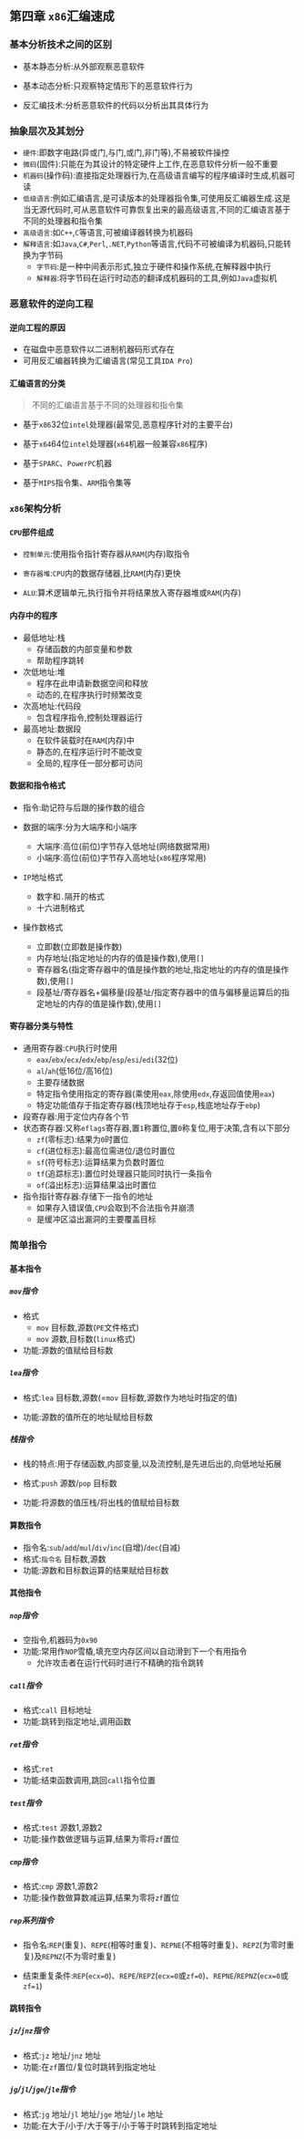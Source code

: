 ## 第四章 `x86`汇编速成

### 基本分析技术之间的区别

- 基本静态分析:从外部观察恶意软件

- 基本动态分析:只观察特定情形下的恶意软件行为

- 反汇编技术:分析恶意软件的代码以分析出其具体行为

### 抽象层次及其划分

- `硬件`:即数字电路(异或门,与门,或门,非门等),不易被软件操控
- `微码`(固件):只能在为其设计的特定硬件上工作,在恶意软件分析一般不重要
- `机器码`(操作码):直接指定处理器行为,在高级语言编写的程序编译时生成,机器可读
- `低级语言`:例如汇编语言,是可读版本的处理器指令集,可使用反汇编器生成.这是当无源代码时,可从恶意软件可靠恢复出来的最高级语言,不同的汇编语言基于不同的处理器和指令集
- `高级语言`:如`C++`,`C`等语言,可被编译器转换为机器码
- `解释语言`:如`Java`,`C#`,`Perl`,`.NET`,`Python`等语言,代码不可被编译为机器码,只能转换为字节码
  - `字节码`:是一种中间表示形式,独立于硬件和操作系统,在解释器中执行
  - `解释器`:将字节码在运行时动态的翻译成机器码的工具,例如`Java`虚拟机

### 恶意软件的逆向工程

#### 逆向工程的原因

- 在磁盘中恶意软件以二进制机器码形式存在
- 可用反汇编器转换为汇编语言(常见工具`IDA Pro`)

#### 汇编语言的分类

> 不同的汇编语言基于不同的处理器和指令集

- 基于`x86`32位`intel`处理器(最常见,恶意程序针对的主要平台)

- 基于`x64`64位`intel`处理器(`x64`机器一般兼容`x86`程序)
- 基于`SPARC`、`PowerPC`机器
- 基于`MIPS`指令集、`ARM`指令集等

### `x86`架构分析

#### `CPU`部件组成

- `控制单元`:使用指令指针寄存器从`RAM`(内存)取指令

- `寄存器堆`:`CPU`内的数据存储器,比`RAM`(内存)更快

- `ALU`:算术逻辑单元,执行指令并将结果放入寄存器堆或`RAM`(内存)

#### 内存中的程序

- 最低地址:栈
  - 存储函数的内部变量和参数
  - 帮助程序跳转
- 次低地址:堆
  - 程序在此申请新数据空间和释放
  - 动态的,在程序执行时频繁改变
- 次高地址:代码段
  - 包含程序指令,控制处理器运行
- 最高地址:数据段
  - 在软件装载时在`RAM`(内存)中
  - 静态的,在程序运行时不能改变
  - 全局的,程序任一部分都可访问

#### 数据和指令格式

- 指令:助记符与后跟的操作数的组合

- 数据的端序:分为大端序和小端序
  - 大端序:高位(前位)字节存入低地址(网络数据常用)
  - 小端序:高位(前位)字节存入高地址(`x86`程序常用)

- `IP`地址格式
  - 数字和`.`隔开的格式
  - 十六进制格式

- 操作数格式
  - 立即数(立即数是操作数)
  - 内存地址(指定地址的内存的值是操作数),使用`[]`
  - 寄存器名(指定寄存器中的值是操作数的地址,指定地址的内存的值是操作数),使用`[]`
  - 段基址/寄存器名+偏移量(段基址/指定寄存器中的值与偏移量运算后的指定地址的内存的值是操作数),使用`[]`

#### 寄存器分类与特性

- 通用寄存器:`CPU`执行时使用
  - `eax`/`ebx`/`ecx`/`edx`/`ebp`/`esp`/`esi`/`edi`(32位)
  - `al`/`ah`(低16位/高16位)
  - 主要存储数据
  - 特定指令使用指定的寄存器(乘使用`eax`,除使用`edx`,存返回值使用`eax`)
  - 特定功能值存于指定寄存器(栈顶地址存于`esp`,栈底地址存于`ebp`)
- 段寄存器:用于定位内存各个节
- 状态寄存器:又称`eflags`寄存器,置`1`称置位,置`0`称复位,用于决策,含有以下部分
  - `zf`(零标志):结果为`0`时置位
  - `cf`(进位标志):最高位需进位/退位时置位
  - `sf`(符号标志):运算结果为负数时置位
  - `tf`(追踪标志):置位时处理器只能同时执行一条指令
  - `of`(溢出标志):运算结果溢出时置位
- 指令指针寄存器:存储下一指令的地址
  - 如果存入错误值,`CPU`会取到不合法指令并崩溃
  - 是缓冲区溢出漏洞的主要覆盖目标

### 简单指令

#### 基本指令

##### `mov`指令

- 格式
  - `mov` 目标数,源数(`PE`文件格式)
  - `mov` 源数,目标数(`linux`格式)
- 功能:源数的值赋给目标数

##### `lea`指令

- 格式:`lea` 目标数,源数(=`mov` 目标数,源数作为地址时指定的值)

- 功能:源数的值所在的地址赋给目标数

##### 栈指令

- 栈的特点:用于存储函数,内部变量,以及流控制,是先进后出的,向低地址拓展

- 格式:`push` 源数/`pop` 目标数
- 功能:将源数的值压栈/将出栈的值赋给目标数

#### 算数指令

- 指令名:`sub`/`add`/`mul`/`div`/`inc`(自增)/`dec`(自减)
- 格式:`指令名` 目标数,源数
- 功能:源数和目标数运算的结果赋给目标数

#### 其他指令

##### `nop`指令

- 空指令,机器码为`0x90`
- 功能:常用作`NOP`雪橇,填充空内存区间以自动滑到下一个有用指令
  - 允许攻击者在运行代码时进行不精确的指令跳转

##### `call`指令

- 格式:`call` 目标地址
- 功能:跳转到指定地址,调用函数

##### `ret`指令

- 格式:`ret`
- 功能:结束函数调用,跳回`call`指令位置

##### `test`指令

- 格式:`test` 源数1,源数2
- 功能:操作数做逻辑与运算,结果为零将`zf`置位

##### `cmp`指令

- 格式:`cmp` 源数1,源数2
- 功能:操作数做算数减运算,结果为零将`zf`置位

##### `rep`系列指令

- 指令名:`REP`(重复)、`REPE`(相等时重复)、`REPNE`(不相等时重复)、`REPZ`(为零时重复)及`REPNZ`(不为零时重复)

- 结束重复条件:`REP`(`ecx=0`)、`REPE`/`REPZ`(`ecx=0`或`zf=0`)、`REPNE`/`REPNZ`(`ecx=0`或`zf=1`)

#### 跳转指令

##### `jz`/`jnz`指令

- 格式:`jz` 地址/`jnz` 地址
- 功能:在`zf`置位/复位时跳转到指定地址

##### `jg`/`jl`/`jge`/`jle`指令

- 格式:`jg` 地址/`jl` 地址/`jge` 地址/`jle` 地址
- 功能:在大于/小于/大于等于/小于等于时跳转到指定地址
